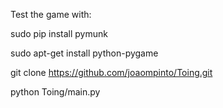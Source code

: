Test the game with:

sudo pip install pymunk

sudo apt-get install python-pygame

git clone https://github.com/joaompinto/Toing.git

python Toing/main.py
